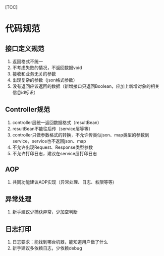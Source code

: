 [TOC]

# 代码规范

## 接口定义规范

1. 返回格式不统一
2. 不考虑失败的情况，不返回数据void
3. 接收和业务无关的参数
4. 出现复杂的参数（json格式参数）
5. 没有返回应该返回的数据（新增接口只返回Boolean，应加上新增对象的相关信息id标识）

## Controller规范

1. controller层统一返回数据格式（resultBean）
2. resultBean不能往后传（service层等等）
3. controller只做参数格式的转换，不允许传类似json、map类型的参数到service，service也不返回json、map
4. 不允许出现Request、Response类型参数
5. 不允许打印日志，建议在service层打印日志

## AOP

1. 共同功能建议AOP实现（异常处理、日志、权限等等)

## 异常处理

1. 新手建议少捕获异常，少加空判断

## 日志打印

1. 日志要求：能找到哪台机器，能知道用户做了什么
2. 新手建议多依赖日志，少依赖debug